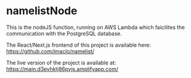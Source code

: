 # namelistNode

This is the nodeJS function, running on AWS Lambda which faicilites the communication with the PostgreSQL database.

The React/Next.js frontend of this project is available here: https://github.com/imaclo/namelist/

The live version of the project is available at: https://main.d3evhktj86pvjs.amplifyapp.com/
